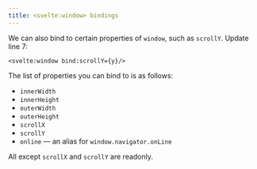 ```yaml
---
title: <svelte:window> bindings
---
```


We can also bind to certain properties of `window`, such as `scrollY`. Update line 7:

```svelte
<svelte:window bind:scrollY={y}/>
```

The list of properties you can bind to is as follows:

- `innerWidth`
- `innerHeight`
- `outerWidth`
- `outerHeight`
- `scrollX`
- `scrollY`
- `online` — an alias for `window.navigator.onLine`

All except `scrollX` and `scrollY` are readonly.
